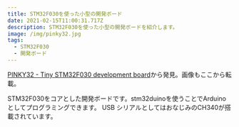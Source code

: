 ```yaml
---
title: STM32F030を使った小型の開発ボード
date: 2021-02-15T11:00:31.717Z
description: STM32F030を使った小型の開発ボードを紹介します。
image: /img/pinky32.jpg
tags:
  - STM32F030
  - 開発ボード
---
```

[PINKY32 - Tiny STM32F030 development board](https://www.tindie.com/products/nicethings/pinky32-tiny-stm32f030-development-board/)から発見。画像もここから転載。

STM32F030をコアとした開発ボードです。stm32duinoを使うことでArduinoとしてプログラミングできます。
USB シリアルとしてはおなじみのCH340が搭載されています。
